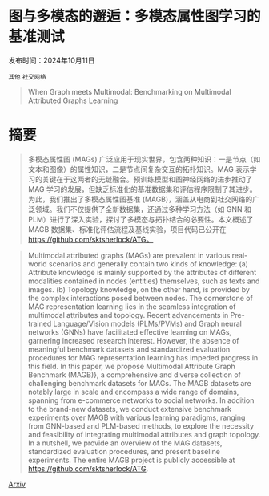 # 图与多模态的邂逅：多模态属性图学习的基准测试

发布时间：2024年10月11日

`其他` `社交网络`

> When Graph meets Multimodal: Benchmarking on Multimodal Attributed Graphs Learning

# 摘要

> 多模态属性图 (MAGs) 广泛应用于现实世界，包含两种知识：一是节点（如文本和图像）的属性知识，二是节点间复杂交互的拓扑知识。MAG 表示学习的关键在于这两者的无缝融合。预训练模型和图神经网络的进步推动了 MAG 学习的发展，但缺乏标准化的基准数据集和评估程序限制了其进步。为此，我们推出了多模态属性图基准 (MAGB)，涵盖从电商到社交网络的广泛领域。我们不仅提供了全新数据集，还通过多种学习方法（如 GNN 和 PLM）进行了深入实验，探讨了多模态与拓扑结合的必要性。本文概述了 MAGB 数据集、标准化评估流程及基线实验，项目代码已公开在 https://github.com/sktsherlock/ATG。

> Multimodal attributed graphs (MAGs) are prevalent in various real-world scenarios and generally contain two kinds of knowledge: (a) Attribute knowledge is mainly supported by the attributes of different modalities contained in nodes (entities) themselves, such as texts and images. (b) Topology knowledge, on the other hand, is provided by the complex interactions posed between nodes. The cornerstone of MAG representation learning lies in the seamless integration of multimodal attributes and topology. Recent advancements in Pre-trained Language/Vision models (PLMs/PVMs) and Graph neural networks (GNNs) have facilitated effective learning on MAGs, garnering increased research interest. However, the absence of meaningful benchmark datasets and standardized evaluation procedures for MAG representation learning has impeded progress in this field. In this paper, we propose Multimodal Attribute Graph Benchmark (MAGB)}, a comprehensive and diverse collection of challenging benchmark datasets for MAGs. The MAGB datasets are notably large in scale and encompass a wide range of domains, spanning from e-commerce networks to social networks. In addition to the brand-new datasets, we conduct extensive benchmark experiments over MAGB with various learning paradigms, ranging from GNN-based and PLM-based methods, to explore the necessity and feasibility of integrating multimodal attributes and graph topology. In a nutshell, we provide an overview of the MAG datasets, standardized evaluation procedures, and present baseline experiments. The entire MAGB project is publicly accessible at https://github.com/sktsherlock/ATG.

[Arxiv](https://arxiv.org/abs/2410.09132)